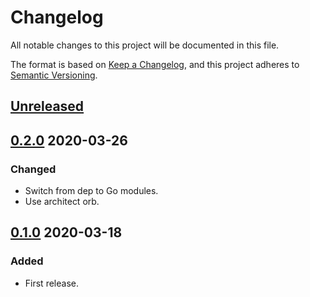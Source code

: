 # Changelog

All notable changes to this project will be documented in this file.

The format is based on [Keep a Changelog](https://keepachangelog.com/en/1.0.0/),
and this project adheres to [Semantic Versioning](https://semver.org/spec/v2.0.0.html).

## [Unreleased]

## [0.2.0] 2020-03-26

### Changed

- Switch from dep to Go modules.
- Use architect orb.

## [0.1.0] 2020-03-18

### Added

- First release.

[Unreleased]: https://github.com/giantswarm/kubeconfig/compare/v0.2.0...HEAD
[0.2.0]: https://github.com/giantswarm/kubeconfig/releases/tag/v0.2.0
[0.1.0]: https://github.com/giantswarm/kubeconfig/releases/tag/v0.1.0
